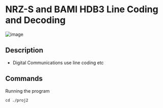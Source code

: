 # NRZ-S and BAMI HDB3 Line Coding and Decoding
![image](https://github.com/kenaniscoding/DIGDACM-PROJ1/assets/112913035/29311c87-671b-4fa4-a158-c95e34a9f44c)
## Description
- Digital Communications use line coding etc 
## Commands 
Running the program
```
cd ./proj2
```

##
